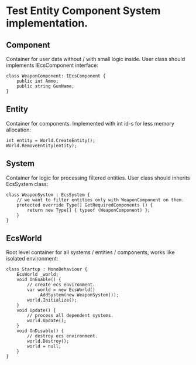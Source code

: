 # Test Entity Component System implementation.

## Component
Container for user data without / with small logic inside. User class should implements IEcsComponent interface:
```
class WeaponComponent: IEcsComponent {
    public int Ammo;
    public string GunName;
}
```

## Entity
Сontainer for components. Implemented with int id-s for less memory allocation:
```
int entity = World.CreateEntity();
World.RemoveEntity(entity);
```

## System
Сontainer for logic for processing filtered entities. User class should inherits EcsSystem class:
```
class WeaponSystem : EcsSystem {
    // we want to filter entities only with WeaponComponent on them.
    protected override Type[] GetRequiredComponents () {
        return new Type[] { typeof (WeaponComponent) };
    }
}
```

## EcsWorld
Root level container for all systems / entities / components, works like isolated environment:
```
class Startup : MonoBehaviour {
    EcsWorld _world;
    void OnEnable() {
        // create ecs environment.
        var world = new EcsWorld()
            .AddSystem(new WeaponSystem());
        world.Initialize();
    }
    void Update() {
        // process all dependent systems.
        world.Update();
    }
    void OnDisable() {
        // destroy ecs environment.
        world.Destroy();
        world = null;
    }
}
```